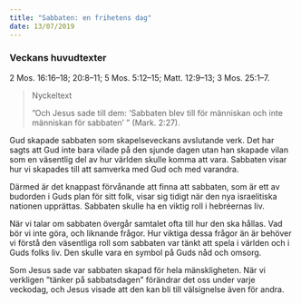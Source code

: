 ```yaml
---
title: "Sabbaten: en frihetens dag"
date: 13/07/2019
---
```


### Veckans huvudtexter
2 Mos. 16:16–18; 20:8–11; 5 Mos. 5:12–15; Matt. 12:9–13; 3 Mos. 25:1–7.

> <p>Nyckeltext</p>
> ”Och Jesus sade till dem: ’Sabbaten blev till för människan och inte människan för sabbaten’ ” (Mark. 2:27). 

Gud skapade sabbaten som skapelseveckans avslutande verk. Det har sagts att Gud inte bara vilade på den sjunde dagen utan han skapade vilan som en väsentlig del av hur världen skulle komma att vara. Sabbaten visar hur vi skapades till att samverka med Gud och med varandra.

Därmed är det knappast förvånande att finna att sabbaten, som är ett av budorden i Guds plan för sitt folk, visar sig tidigt när den nya israelitiska nationen upprättas. Sabbaten skulle ha en viktig roll i hebréernas liv.

När vi talar om sabbaten övergår samtalet ofta till hur den ska hållas. Vad bör vi inte göra, och liknande frågor. Hur viktiga dessa frågor än är behöver vi förstå den väsentliga roll som sabbaten var tänkt att spela i världen och i Guds folks liv. Den skulle vara en symbol på Guds nåd och omsorg.

Som Jesus sade var sabbaten skapad för hela mänskligheten. När vi verkligen ”tänker på sabbatsdagen” förändrar det oss under varje veckodag, och Jesus visade att den kan bli till välsignelse även för andra.